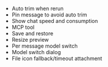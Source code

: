 - Auto trim when rerun
- Pin message to avoid auto trim
- Show chat speed and consumption
- MCP tool
- Save and restore
- Resize preview
- Per message model switch
- Model switch dialog
- File icon fallback/timeout attachment

